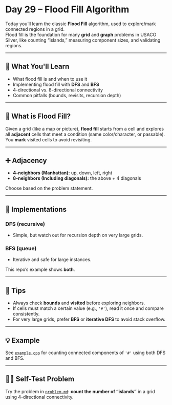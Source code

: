 # Day 29 – Flood Fill Algorithm

Today you’ll learn the classic **Flood Fill** algorithm, used to explore/mark connected regions in a grid.  
Flood fill is the foundation for many **grid** and **graph** problems in USACO Silver, like counting “islands,” measuring component sizes, and validating regions.

---

## 📌 What You'll Learn

- What flood fill is and when to use it
- Implementing flood fill with **DFS** and **BFS**
- 4-directional vs. 8-directional connectivity
- Common pitfalls (bounds, revisits, recursion depth)

---

## 🧠 What is Flood Fill?

Given a grid (like a map or picture), **flood fill** starts from a cell and explores all **adjacent** cells that meet a condition (same color/character, or passable).  
You **mark** visited cells to avoid revisiting.

---

## ➕ Adjacency

- **4-neighbors (Manhattan):** up, down, left, right
- **8-neighbors (Including diagonals):** the above + 4 diagonals

Choose based on the problem statement.

---

## 🔁 Implementations

### DFS (recursive)
- Simple, but watch out for recursion depth on very large grids.

### BFS (queue)
- Iterative and safe for large instances.

This repo’s example shows **both**.

---

## 📝 Tips

- Always check **bounds** and **visited** before exploring neighbors.
- If cells must match a certain value (e.g., `'#'`), read it once and compare consistently.
- For very large grids, prefer **BFS** or **iterative DFS** to avoid stack overflow.

---

## 💡 Example

See [`example.cpp`](./example.cpp) for counting connected components of `'#'` using both DFS and BFS.

---

## 🏋️‍♂️ Self-Test Problem

Try the problem in [`problem.md`](./problem.md): **count the number of “islands”** in a grid using 4-directional connectivity.
